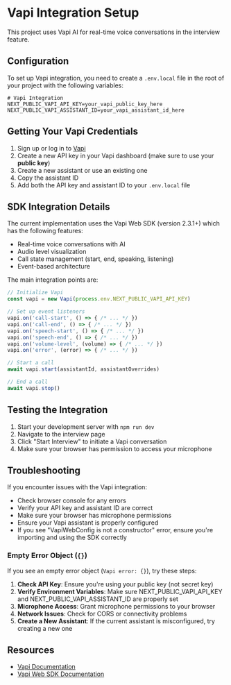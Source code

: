 # Vapi Integration Setup

This project uses Vapi AI for real-time voice conversations in the interview feature.

## Configuration

To set up Vapi integration, you need to create a `.env.local` file in the root of your project with the following variables:

```
# Vapi Integration
NEXT_PUBLIC_VAPI_API_KEY=your_vapi_public_key_here
NEXT_PUBLIC_VAPI_ASSISTANT_ID=your_vapi_assistant_id_here
```

## Getting Your Vapi Credentials

1. Sign up or log in to [Vapi](https://vapi.ai)
2. Create a new API key in your Vapi dashboard (make sure to use your **public key**)
3. Create a new assistant or use an existing one
4. Copy the assistant ID
5. Add both the API key and assistant ID to your `.env.local` file

## SDK Integration Details

The current implementation uses the Vapi Web SDK (version 2.3.1+) which has the following features:

- Real-time voice conversations with AI
- Audio level visualization
- Call state management (start, end, speaking, listening)
- Event-based architecture

The main integration points are:

```javascript
// Initialize Vapi
const vapi = new Vapi(process.env.NEXT_PUBLIC_VAPI_API_KEY)

// Set up event listeners
vapi.on('call-start', () => { /* ... */ })
vapi.on('call-end', () => { /* ... */ })
vapi.on('speech-start', () => { /* ... */ })
vapi.on('speech-end', () => { /* ... */ })
vapi.on('volume-level', (volume) => { /* ... */ })
vapi.on('error', (error) => { /* ... */ })

// Start a call
await vapi.start(assistantId, assistantOverrides)

// End a call
await vapi.stop()
```

## Testing the Integration

1. Start your development server with `npm run dev`
2. Navigate to the interview page
3. Click "Start Interview" to initiate a Vapi conversation
4. Make sure your browser has permission to access your microphone

## Troubleshooting

If you encounter issues with the Vapi integration:

- Check browser console for any errors
- Verify your API key and assistant ID are correct
- Make sure your browser has microphone permissions
- Ensure your Vapi assistant is properly configured
- If you see "VapiWebConfig is not a constructor" error, ensure you're importing and using the SDK correctly

### Empty Error Object (`{}`)

If you see an empty error object (`Vapi error: {}`), try these steps:

1. **Check API Key**: Ensure you're using your public key (not secret key)
2. **Verify Environment Variables**: Make sure NEXT_PUBLIC_VAPI_API_KEY and NEXT_PUBLIC_VAPI_ASSISTANT_ID are properly set
3. **Microphone Access**: Grant microphone permissions to your browser
4. **Network Issues**: Check for CORS or connectivity problems
5. **Create a New Assistant**: If the current assistant is misconfigured, try creating a new one

## Resources

- [Vapi Documentation](https://docs.vapi.ai)
- [Vapi Web SDK Documentation](https://docs.vapi.ai/sdk/web) 